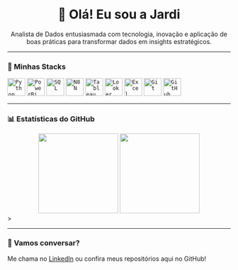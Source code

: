 <h1 align="center">👋 Olá! Eu sou a Jardi</h1>

<p align="center">
Analista de Dados entusiasmada com tecnologia, inovação e aplicação de boas práticas para transformar dados em insights estratégicos.
</p>

---

### 🚀 Minhas Stacks
<code><img width="40px" src="https://cdn.jsdelivr.net/gh/devicons/devicon/icons/python/python-original.svg" title="Python"/></code>
<code><img width="40px" src="https://upload.wikimedia.org/wikipedia/commons/c/cf/New_Power_BI_Logo.svg" title="PowerBi"/></code>
<code><img width="40px" src="https://cdn.jsdelivr.net/gh/devicons/devicon/icons/sql/sql-original.svg" title="SQL"/></code>
<code><img width="40px" src="https://lobehub.com/icons/n8n" title="N8N"/></code>
<code><img width="40px" src="https://www.salesforce.com/content/dam/web/en_us/www/images/products/tableau/logo-tableau.png" title="Tableau"/></code>
<code><img width="40px" src="https://www.streamlinehq.com/icons/tag/looker-studio/looker-studio-1.svg" title="Looker Studio"/></code>
<code><img width="40px" src="https://upload.wikimedia.org/wikipedia/commons/5/51/Microsoft_Excel_2013_logo_%28light%29.svg" title="Excel"/></code>
<code><img width="40px" src="https://cdn.jsdelivr.net/gh/devicons/devicon/icons/git/git-original.svg" title="Git"/></code>
<code><img width="40px" src="https://cdn.jsdelivr.net/gh/devicons/devicon/icons/github/github-original.svg" title="GitHub"/></code>


---

### 📊 Estatísticas do GitHub

<div align="center">
  <img height="180em" src="https://github-readme-stats.vercel.app/api?username=RyanViniciuschaves08r&show_icons=true&theme=transparent&count_private=true" />
  <img height="180em" src="https://github-readme-stats.vercel.app/api/top-langs/?username=RyanViniciusS&layout=compact&langs_count=7&theme=transparent"/>
</div>
>

---

### 💬 Vamos conversar?

Me chama no [LinkedIn](https://www.linkedin.com/in/jardielen-chaves/) ou confira meus repositórios aqui no GitHub!

